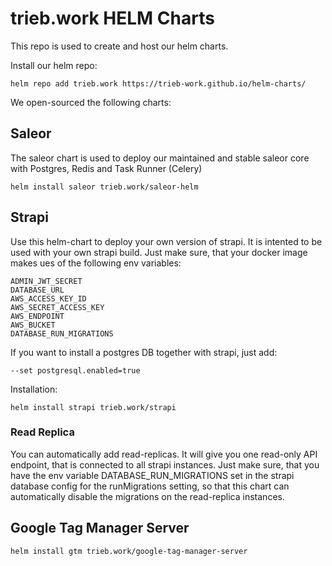 # trieb.work HELM Charts
This repo is used to create and host our helm charts.

Install our helm repo:

```
helm repo add trieb.work https://trieb-work.github.io/helm-charts/
```

We open-sourced the following charts:

## Saleor
The saleor chart is used to deploy our maintained and stable saleor core with Postgres, Redis and Task Runner (Celery)
```
helm install saleor trieb.work/saleor-helm
```

## Strapi
Use this helm-chart to deploy your own version of strapi. It is intented to be used with your own strapi build. Just make sure, that your docker image makes ues of the following env variables: 
```
ADMIN_JWT_SECRET
DATABASE_URL
AWS_ACCESS_KEY_ID
AWS_SECRET_ACCESS_KEY
AWS_ENDPOINT
AWS_BUCKET
DATABASE_RUN_MIGRATIONS
```

If you want to install a postgres DB together with strapi, just add:
```
--set postgresql.enabled=true
```

Installation: 

```
helm install strapi trieb.work/strapi
```
### Read Replica
You can automatically add read-replicas. It will give you one read-only API endpoint, that is connected to all strapi instances. Just make sure, that
you have the env variable DATABASE_RUN_MIGRATIONS set in the strapi database config for the runMigrations setting, so that this chart can automatically disable the migrations on the read-replica instances.


## Google Tag Manager Server
```
helm install gtm trieb.work/google-tag-manager-server
```
